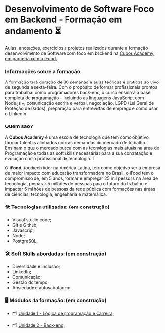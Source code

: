 # Desenvolvimento de Software Foco em Backend - Formação em andamento ⏳

Aulas, anotações, exercícios e projetos realizados durante a formação desenvolvimento de Software com foco em backend na [Cubos Academy, em parceria com o iFood.](https://www.cubos.academy/lp/1000bolsasifood#).

### Informações sobre a formação

A formação terá duração de 30 semanas e aulas teóricas e práticas ao vivo de segunda a sexta-feira. Com o propósito de formar profissionais prontos para trabalhar como programadores back-end, o curso ensinará a base completa de programação – incluindo as linguagens JavaScript com Node.js –, comunicação escrita e verbal, negociação, LGPD (Lei Geral de Proteção de Dados), preparação para entrevistas de emprego e como usar o LinkedIn.

### Quem são?

A **Cubos Academy** é uma escola de tecnologia que tem como objetivo formar talentos alinhados com as demandas do mercado de trabalho. Ensinam o que o mercado busca com as tecnologias mais atuais na área de Programação e todas as soft skills necessárias para a sua contratação e evolução como profissional de tecnologia. T

O **iFood**, foodtech líder na América Latina, tem como objetivo ser a empresa de maior impacto com educação transformadora no Brasil, o iFood tem o compromisso de, em 5 anos, formar e empregar 25 mil pessoas na área de tecnologia, preparar 5 milhões de pessoas para o futuro do trabalho e impactar 5 milhões de pessoas da rede pública com formações nas áreas de ciências, tecnologia, engenharia e matemática.

### 🛠️ Tecnologias utilizadas: (em construção)

- Visual studio code;
- Git e Github;
- Javascript;
- Node;
- PostgreSQL.

### 🛠️ Soft Skills abordadas: (em construção)

- Diversidade e inclusão;
- LinkedIn;
- Comunicação;
- Gestão do tempo;
- Ansiedade e autosabotagem.

### 🖥️ Módulos da formação: (em construção)

- 🗂️ [Unidade 1 - Lógica de programação e Carreira;](m1-logicaProgramacao/README.md)

- 🗂️ [Unidade 2 - Back-end;](m2-backEnd/README.md)


